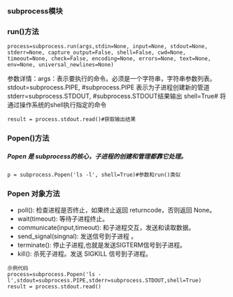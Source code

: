 ### subprocess模块

### run()方法

```
process=subprocess.run(args,stdin=None, input=None, stdout=None, stderr=None, capture_output=False, shell=False, cwd=None, timeout=None, check=False, encoding=None, errors=None, text=None, env=None, universal_newlines=None) 
```

参数详情：args：表示要执行的命令。必须是一个字符串，字符串参数列表。  
stdout=subprocess.PIPE, #subprocess.PIPE 表示为子进程创建新的管道  
stderr=subprocess.STDOUT, #subprocess.STDOUT结果输出
shell=True# 将通过操作系统的shell执行指定的命令

```
result = process.stdout.read()#获取输出结果
```

### Popen()方法

##### Popen 是 subprocess的核心，子进程的创建和管理都靠它处理。  

```
p = subprocess.Popen('ls -l', shell=True)#参数和run()类似
```

### Popen 对象方法

- poll(): 检查进程是否终止，如果终止返回 returncode，否则返回 None。
- wait(timeout): 等待子进程终止。
- communicate(input,timeout): 和子进程交互，发送和读取数据。
- send_signal(singnal): 发送信号到子进程 。
- terminate(): 停止子进程,也就是发送SIGTERM信号到子进程。
- kill(): 杀死子进程。发送 SIGKILL 信号到子进程。

```
示例代码
process=subprocess.Popen('ls -l',stdout=subprocess.PIPE,stderr=subprocess.STDOUT,shell=True)  
result = process.stdout.read()
```

